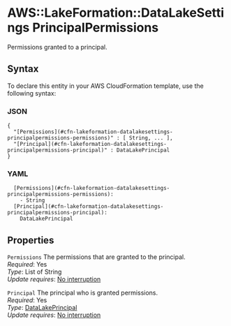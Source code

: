 # AWS::LakeFormation::DataLakeSettings PrincipalPermissions<a name="aws-properties-lakeformation-datalakesettings-principalpermissions"></a>

Permissions granted to a principal\.

## Syntax<a name="aws-properties-lakeformation-datalakesettings-principalpermissions-syntax"></a>

To declare this entity in your AWS CloudFormation template, use the following syntax:

### JSON<a name="aws-properties-lakeformation-datalakesettings-principalpermissions-syntax.json"></a>

```
{
  "[Permissions](#cfn-lakeformation-datalakesettings-principalpermissions-permissions)" : [ String, ... ],
  "[Principal](#cfn-lakeformation-datalakesettings-principalpermissions-principal)" : DataLakePrincipal
}
```

### YAML<a name="aws-properties-lakeformation-datalakesettings-principalpermissions-syntax.yaml"></a>

```
  [Permissions](#cfn-lakeformation-datalakesettings-principalpermissions-permissions): 
    - String
  [Principal](#cfn-lakeformation-datalakesettings-principalpermissions-principal): 
    DataLakePrincipal
```

## Properties<a name="aws-properties-lakeformation-datalakesettings-principalpermissions-properties"></a>

`Permissions`  <a name="cfn-lakeformation-datalakesettings-principalpermissions-permissions"></a>
The permissions that are granted to the principal\.  
*Required*: Yes  
*Type*: List of String  
*Update requires*: [No interruption](https://docs.aws.amazon.com/AWSCloudFormation/latest/UserGuide/using-cfn-updating-stacks-update-behaviors.html#update-no-interrupt)

`Principal`  <a name="cfn-lakeformation-datalakesettings-principalpermissions-principal"></a>
The principal who is granted permissions\.  
*Required*: Yes  
*Type*: [DataLakePrincipal](aws-properties-lakeformation-datalakesettings-datalakeprincipal.md)  
*Update requires*: [No interruption](https://docs.aws.amazon.com/AWSCloudFormation/latest/UserGuide/using-cfn-updating-stacks-update-behaviors.html#update-no-interrupt)